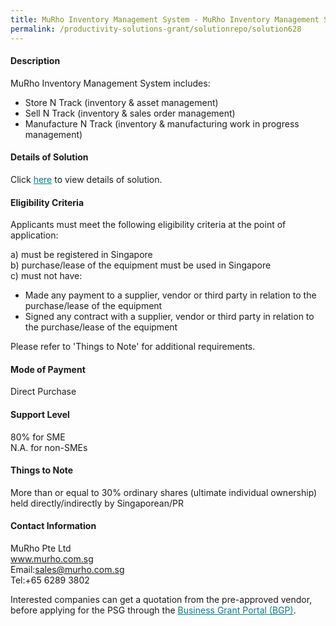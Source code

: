 ```yaml
---
title: MuRho Inventory Management System - MuRho Inventory Management System - SaaS with hardware starter pack
permalink: /productivity-solutions-grant/solutionrepo/solution628
---
```


#### Description

MuRho Inventory Management System includes:
- Store N Track (inventory & asset management)
- Sell N Track (inventory & sales order management)
- Manufacture N Track (inventory & manufacturing work in progress management) 

#### Details of Solution

Click <a href='https://gb-assist-staging.netlify.app/images/psg/MuRho_Inventory_20200003_Annex_3_20200625142512_Part_2.pdf' style='color:#037e8a'>here</a> to view details of solution.

#### Eligibility Criteria

Applicants must meet the following eligibility criteria at the point of application:

a) must be registered in Singapore <br>
b) purchase/lease of the equipment must be used in Singapore <br>
c) must not have:
- Made any payment to a supplier, vendor or third party in relation to the purchase/lease of the equipment
- Signed any contract with a supplier, vendor or third party in relation to the purchase/lease of the equipment

Please refer to 'Things to Note' for additional requirements.

#### Mode of Payment
Direct Purchase

#### Support Level
80% for SME <br>
N.A. for non-SMEs

#### Things to Note
More than or equal to 30% ordinary shares (ultimate individual ownership) held directly/indirectly by Singaporean/PR

#### Contact Information
MuRho Pte Ltd <br>www.murho.com.sg<br>Email:sales@murho.com.sg<br>Tel:+65 6289 3802

Interested companies can get a quotation from the pre-approved vendor, before applying for the PSG through the <a target='_blank' style='color:#037e8a' href='https://www.businessgrants.gov.sg/'>Business Grant Portal (BGP)</a>.
